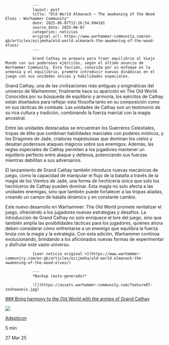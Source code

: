                 ---
                layout: post
                title: "Old World Almanack – The awakening of the Wood Elves - Warhammer Community"
                date: 2025-06-07T12:16:54.994181
                source_date: 2025-06-07
                categories: noticias
                original_url: https://www.warhammer-community.com/en-gb/articles/ozijmoha/old-world-almanack-the-awakening-of-the-wood-elves/
                ---

                Grand Cathay se prepara para traer equilibrio al Viejo Mundo con sus poderosos ejércitos, según el último anuncio de Warhammer Community. Esta facción, conocida por su enfoque en la armonía y el equilibrio, promete introducir nuevas dinámicas en el juego con sus unidades únicas y habilidades especiales.

Grand Cathay, una de las civilizaciones más antiguas y enigmáticas del universo de Warhammer, finalmente hace su aparición en The Old World. Conocidos por su búsqueda de equilibrio y armonía, los ejércitos de Cathay están diseñados para reflejar esta filosofía tanto en su composición como en sus tácticas de combate. Las unidades de Cathay son un testimonio de su rica cultura y tradición, combinando la fuerza marcial con la magia ancestral.

Entre las unidades destacadas se encuentran los Guerreros Celestiales, tropas de élite que combinan habilidades marciales con poderes místicos, y los Dragones de Jade, criaturas majestuosas que dominan los cielos y desatan poderosos ataques mágicos sobre sus enemigos. Además, las reglas especiales de Cathay permiten a los jugadores mantener un equilibrio perfecto entre ataque y defensa, potenciando sus fuerzas mientras debilitan a sus adversarios.

El lanzamiento de Grand Cathay también introduce nuevas mecánicas de juego, como la capacidad de manipular el flujo de la batalla a través de la magia de los Vientos de Jade, una forma de hechicería única que solo los hechiceros de Cathay pueden dominar. Esta magia no solo afecta a las unidades enemigas, sino que también puede fortalecer a las tropas aliadas, creando un campo de batalla dinámico y en constante cambio.

Este nuevo desarrollo en Warhammer: The Old World promete revitalizar el juego, ofreciendo a los jugadores nuevas estrategias y desafíos. La introducción de Grand Cathay no solo enriquece el lore del juego, sino que también amplía las posibilidades tácticas para los jugadores, quienes ahora deben considerar cómo enfrentarse a un enemigo que equilibra la fuerza bruta con la magia y la estrategia. Con esta adición, Warhammer continúa evolucionando, brindando a los aficionados nuevas formas de experimentar y disfrutar este vasto universo.

                [Leer noticia original ➜](https://www.warhammer-community.com/en-gb/articles/ozijmoha/old-world-almanack-the-awakening-of-the-wood-elves/)

                ---
                *Backup (auto-generado)*

                ![](https://assets.warhammer-community.com/feature07-zoxhoaxeix.jpg)

[### Bring harmony to the Old World with the armies of Grand Cathay](/en-gb/articles/luce8te0/bring-harmony-to-the-old-world-with-the-armies-of-grand-cathay/ "Bring harmony to the Old World with the armies of Grand Cathay")

![](https://assets.warhammer-community.com/gs-icon-dark_warhammer-theoldworld.svg)

[Adepticon](/en-gb/topics/adepticon/ "Adepticon")

5 min

27 Mar 25
